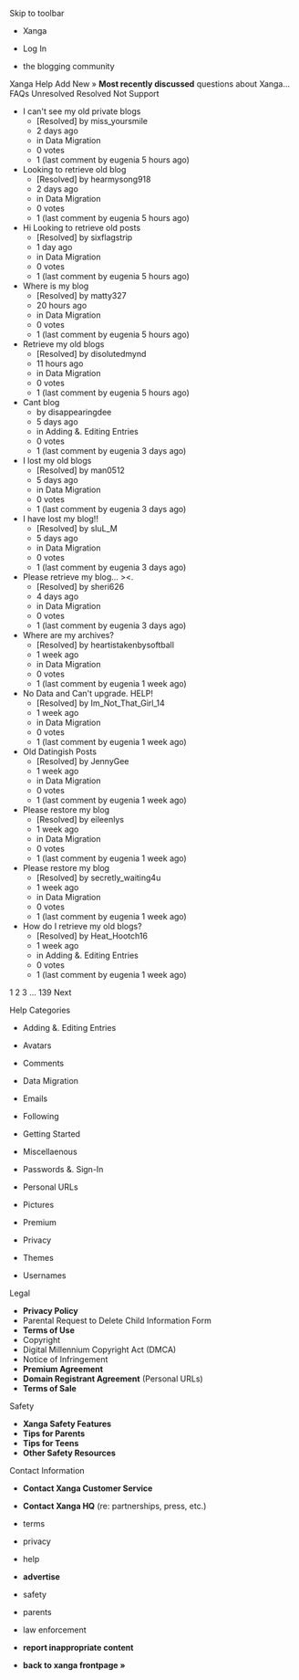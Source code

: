 Skip to toolbar

*   Xanga

*   Log In

*   the blogging community

Xanga Help Add New » **Most recently discussed** questions about Xanga… FAQs Unresolved Resolved Not Support

*   I can't see my old private blogs
    *   \[Resolved\] by miss\_yoursmile
    *   2 days ago
    *   in Data Migration
    *   0 votes
    *   1 (last comment by eugenia 5 hours ago)
*   Looking to retrieve old blog
    *   \[Resolved\] by hearmysong918
    *   2 days ago
    *   in Data Migration
    *   0 votes
    *   1 (last comment by eugenia 5 hours ago)
*   Hi Looking to retrieve old posts
    *   \[Resolved\] by sixflagstrip
    *   1 day ago
    *   in Data Migration
    *   0 votes
    *   1 (last comment by eugenia 5 hours ago)
*   Where is my blog
    *   \[Resolved\] by matty327
    *   20 hours ago
    *   in Data Migration
    *   0 votes
    *   1 (last comment by eugenia 5 hours ago)
*   Retrieve my old blogs
    *   \[Resolved\] by disolutedmynd
    *   11 hours ago
    *   in Data Migration
    *   0 votes
    *   1 (last comment by eugenia 5 hours ago)
*   Cant blog
    *   by disappearingdee
    *   5 days ago
    *   in Adding &. Editing Entries
    *   0 votes
    *   1 (last comment by eugenia 3 days ago)
*   I lost my old blogs
    *   \[Resolved\] by man0512
    *   5 days ago
    *   in Data Migration
    *   0 votes
    *   1 (last comment by eugenia 3 days ago)
*   I have lost my blog!!
    *   \[Resolved\] by sIuL\_M
    *   5 days ago
    *   in Data Migration
    *   0 votes
    *   1 (last comment by eugenia 3 days ago)
*   Please retrieve my blog... ><.
    *   \[Resolved\] by sheri626
    *   4 days ago
    *   in Data Migration
    *   0 votes
    *   1 (last comment by eugenia 3 days ago)
*   Where are my archives?
    *   \[Resolved\] by heartistakenbysoftball
    *   1 week ago
    *   in Data Migration
    *   0 votes
    *   1 (last comment by eugenia 1 week ago)
*   No Data and Can't upgrade. HELP!
    *   \[Resolved\] by Im\_Not\_That\_Girl\_14
    *   1 week ago
    *   in Data Migration
    *   0 votes
    *   1 (last comment by eugenia 1 week ago)
*   Old Datingish Posts
    *   \[Resolved\] by JennyGee
    *   1 week ago
    *   in Data Migration
    *   0 votes
    *   1 (last comment by eugenia 1 week ago)
*   Please restore my blog
    *   \[Resolved\] by eileenlys
    *   1 week ago
    *   in Data Migration
    *   0 votes
    *   1 (last comment by eugenia 1 week ago)
*   Please restore my blog
    *   \[Resolved\] by secretly\_waiting4u
    *   1 week ago
    *   in Data Migration
    *   0 votes
    *   1 (last comment by eugenia 1 week ago)
*   How do I retrieve my old blogs?
    *   \[Resolved\] by Heat\_Hootch16
    *   1 week ago
    *   in Adding &. Editing Entries
    *   0 votes
    *   1 (last comment by eugenia 1 week ago)

1 2 3 ... 139 Next

Help Categories

*   Adding &. Editing Entries
*   Avatars
*   Comments
*   Data Migration
*   Emails
*   Following
*   Getting Started
*   Miscellaenous

*   Passwords &. Sign-In
*   Personal URLs
*   Pictures
*   Premium
*   Privacy
*   Themes
*   Usernames

Legal

*   **Privacy Policy**
*   Parental Request to Delete Child Information Form
*   **Terms of Use**
*   Copyright
*   Digital Millennium Copyright Act (DMCA)
*   Notice of Infringement
*   **Premium Agreement**
*   **Domain Registrant Agreement** (Personal URLs)
*   **Terms of Sale**

Safety

*   **Xanga Safety Features**
*   **Tips for Parents**
*   **Tips for Teens**
*   **Other Safety Resources**

Contact Information

*   **Contact Xanga Customer Service**
*   **Contact Xanga HQ** (re: partnerships, press, etc.)

*   terms
*   privacy
*   help
*   **advertise**

*   safety
*   parents
*   law enforcement
*   **report inappropriate content**

*   **back to xanga frontpage »**